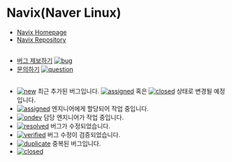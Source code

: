 # Navix(Naver Linux)

- [Navix Homepage](https://navix.navercorp.com/)
- [Navix Repository](https://dlnavix.navercorp.com/)

##
- [버그 제보하기](https://github.com/NaverCloudPlatform/Navix/issues/new?assignees=&labels=bug%2Cnew&projects=&template=bugreport.yml&title=%5BBUG%5D) [![bug](https://img.shields.io/github/labels/NaverCloudPlatform/Navix/bug)](https://github.com/NaverCloudPlatform/Navix/labels/bug)
- [문의하기](https://github.com/NaverCloudPlatform/Navix/issues/new?assignees=&labels=question&projects=&template=question.yml&title=%5BQ%5D) [![question](https://img.shields.io/github/labels/NaverCloudPlatform/Navix/question)](https://github.com/NaverCloudPlatform/Navix/labels/question)

##
- [![new](https://img.shields.io/github/labels/NaverCloudPlatform/Navix/new)](https://github.com/NaverCloudPlatform/Navix/labels/new) 최근 추가된 버그입니다. [![assigned](https://img.shields.io/github/labels/NaverCloudPlatform/Navix/assigned)](https://github.com/NaverCloudPlatform/Navix/labels/assigned) 혹은 [![closed](https://img.shields.io/github/labels/NaverCloudPlatform/Navix/closed)](https://github.com/NaverCloudPlatform/Navix/labels/closed) 상태로 변경될 예정입니다.
- [![assigned](https://img.shields.io/github/labels/NaverCloudPlatform/Navix/assigned)](https://github.com/NaverCloudPlatform/Navix/labels/assigned) 엔지니어에게 할당되어 작업 중입니다.
- [![ondev](https://img.shields.io/github/labels/NaverCloudPlatform/Navix/ondev)](https://github.com/NaverCloudPlatform/Navix/labels/ondev) 담당 엔지니어가 작업 중입니다.
- [![resolved](https://img.shields.io/github/labels/NaverCloudPlatform/Navix/resolved)](https://github.com/NaverCloudPlatform/Navix/labels/resolved) 버그가 수정되었습니다.
- [![verified](https://img.shields.io/github/labels/NaverCloudPlatform/Navix/verified)](https://github.com/NaverCloudPlatform/Navix/labels/verified) 버그 수정이 검증되었습니다.
- [![duplicate](https://img.shields.io/github/labels/NaverCloudPlatform/Navix/duplicate)](https://github.com/NaverCloudPlatform/Navix/labels/duplicate) 중복된 버그입니다.
- [![closed](https://img.shields.io/github/labels/NaverCloudPlatform/Navix/closed)](https://github.com/NaverCloudPlatform/Navix/labels/closed) 

